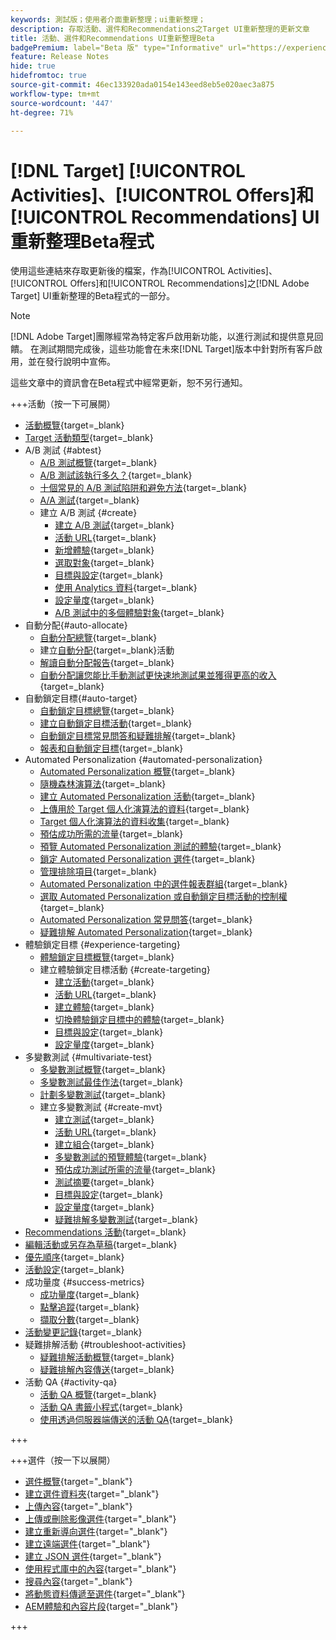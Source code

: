 ```yaml
---
keywords: 測試版；使用者介面重新整理；ui重新整理；
description: 存取活動、選件和Recommendations之Target UI重新整理的更新文章
title: 活動、選件和Recommendations UI重新整理Beta
badgePremium: label="Beta 版" type="Informative" url="https://experienceleague.adobe.com/docs/target/using/introduction/intro.html?lang=en#beta newtab=true" tooltip="瞭解 [!DNL Target] Beta程式。"
feature: Release Notes
hide: true
hidefromtoc: true
source-git-commit: 46ec133920ada0154e143eed8eb5e020aec3a875
workflow-type: tm+mt
source-wordcount: '447'
ht-degree: 71%

---
```


# [!DNL Target] [!UICONTROL Activities]、[!UICONTROL Offers]和[!UICONTROL Recommendations] UI重新整理Beta程式

使用這些連結來存取更新後的檔案，作為[!UICONTROL Activities]、[!UICONTROL Offers]和[!UICONTROL Recommendations]之[!DNL Adobe Target] UI重新整理的Beta程式的一部分。

>[!NOTE]
>
>[!DNL Adobe Target]團隊經常為特定客戶啟用新功能，以進行測試和提供意見回饋。 在測試期間完成後，這些功能會在未來[!DNL Target]版本中針對所有客戶啟用，並在發行說明中宣佈。
>
>這些文章中的資訊會在Beta程式中經常更新，恕不另行通知。

+++活動（按一下可展開）

+ [活動概覽](c-activities/activities.md){target=_blank}
+ [Target 活動類型](c-activities/target-activities-guide.md){target=_blank}
+ A/B 測試 {#abtest}
   + [A/B 測試概覽](c-activities/t-test-ab/test-ab.md){target=_blank}
   + [A/B 測試該執行多久？](c-activities/t-test-ab/sample-size-determination.md){target=_blank}
   + [十個常見的 A/B 測試陷阱和避免方法](c-activities/t-test-ab/common-ab-testing-pitfalls.md){target=_blank}
   + [A/A 測試](/help/main/c-activities/t-test-ab/aa-testing.md){target=_blank}
   + 建立 A/B 測試 {#create}
      + [建立 A/B 測試](c-activities/t-test-ab/t-test-create-ab/test-create-ab.md){target=_blank}
      + [活動 URL](c-activities/t-test-ab/t-test-create-ab/ab-activity-url.md){target=_blank}
      + [新增體驗](c-activities/t-test-ab/t-test-create-ab/ab-add-experience.md){target=_blank}
      + [選取對象](c-activities/t-test-ab/t-test-create-ab/ab-audience.md){target=_blank}
      + [目標與設定](c-activities/t-test-ab/t-test-create-ab/ab-goals-and-settings.md){target=_blank}
      + [使用 Analytics 資料](c-activities/t-test-ab/t-test-create-ab/create-a4t.md){target=_blank}
      + [設定量度](c-activities/t-test-ab/t-test-create-ab/ab-set-metrics.md){target=_blank}
      + [A/B 測試中的多個體驗對象](c-activities/t-test-ab/t-test-create-ab/target-experience-to-multiple-audiences.md){target=_blank}
+ 自動分配{#auto-allocate}
   + [自動分配總覽](c-activities/automated-traffic-allocation/automated-traffic-allocation.md){target=_blank}
   + 建立[自動分配](/help/main/c-activities/automated-traffic-allocation/create-auto-allocate-activity.md){target=_blank}活動
   + [解讀自動分配報告](c-activities/automated-traffic-allocation/determine-winner.md){target=_blank}
   + [自動分配讓您能比手動測試更快速地測試果並獲得更高的收入](/help/main/c-activities/automated-traffic-allocation/faster-results-higher-revenue.md){target=_blank}
+ 自動鎖定目標{#auto-target}
   + [自動鎖定目標總覽](/help/main/c-activities/auto-target/auto-target-to-optimize.md){target=_blank}
   + [建立自動鎖定目標活動](/help/main/c-activities/auto-target/create-auto-target.md){target=_blank}
   + [自動鎖定目標常見問答和疑難排解](/help/main/c-activities/auto-target/auto-target-troubleshooting-faqs.md){target=_blank}
   + [報表和自動鎖定目標](/help/main/c-activities/auto-target/reporting-and-auto-target.md){target=_blank}
+ Automated Personalization {#automated-personalization}
   + [Automated Personalization 概覽](c-activities/t-automated-personalization/automated-personalization.md){target=_blank}
   + [隨機森林演算法](c-activities/t-automated-personalization/algo-random-forest.md){target=_blank}
   + [建立 Automated Personalization 活動](c-activities/t-automated-personalization/create-ap-activity.md){target=_blank}
   + [上傳用於 Target 個人化演算法的資料](c-activities/t-automated-personalization/uploading-data-for-the-target-personalization-algorithms.md){target=_blank}
   + [Target 個人化演算法的資料收集](c-activities/t-automated-personalization/ap-data.md){target=_blank}
   + [預估成功所需的流量](c-activities/t-automated-personalization/ap-traffic-estimator.md){target=_blank}
   + [預覽 Automated Personalization 測試的體驗](c-activities/t-automated-personalization/ap-preview-experiences.md){target=_blank}
   + [鎖定 Automated Personalization 選件](c-activities/t-automated-personalization/ap-target-offers.md){target=_blank}
   + [管理排除項目](c-activities/t-automated-personalization/managing-exclusions.md){target=_blank}
   + [Automated Personalization 中的選件報表群組](/help/main/c-activities/t-automated-personalization/offer-reporting-groups-in-automated-personalization.md){target=_blank}
   + [選取 Automated Personalization 或自動鎖定目標活動的控制權](c-activities/t-automated-personalization/experience-as-control.md){target=_blank}
   + [Automated Personalization 常見問答](c-activities/t-automated-personalization/automated-personalization-faq.md){target=_blank}
   + [疑難排解 Automated Personalization](c-activities/t-automated-personalization/ap-trouble.md){target=_blank}
+ 體驗鎖定目標 {#experience-targeting}
   + [體驗鎖定目標概覽](c-activities/t-experience-target/experience-target.md){target=_blank}
   + 建立體驗鎖定目標活動 {#create-targeting}
      + [建立活動](c-activities/t-experience-target/t-xt-create/xt-create.md){target=_blank}
      + [活動 URL](c-activities/t-experience-target/t-xt-create/xt-activity-url.md){target=_blank}
      + [建立體驗](c-activities/t-experience-target/t-xt-create/xt-add-experience.md){target=_blank}
      + [切換體驗鎖定目標中的體驗](c-activities/t-experience-target/t-xt-create/xt-switching-experiences.md){target=_blank}
      + [目標與設定](c-activities/t-experience-target/t-xt-create/xt-goals-and-settings.md){target=_blank}
      + [設定量度](c-activities/t-experience-target/t-xt-create/xt-set-metrics.md){target=_blank}
+ 多變數測試 {#multivariate-test}
   + [多變數測試概覽](c-activities/c-multivariate-testing/multivariate-testing.md){target=_blank}
   + [多變數測試最佳作法](c-activities/c-multivariate-testing/best-practices.md){target=_blank}
   + [計劃多變數測試](c-activities/c-multivariate-testing/plan-mvt.md){target=_blank}
   + 建立多變數測試 {#create-mvt}
      + [建立測試](c-activities/c-multivariate-testing/t-create-multivariate-test/create-multivariate-test.md){target=_blank}
      + [活動 URL](c-activities/c-multivariate-testing/t-create-multivariate-test/url.md){target=_blank}
      + [建立組合](c-activities/c-multivariate-testing/t-create-multivariate-test/add-offers.md){target=_blank}
      + [多變數測試的預覽體驗](c-activities/c-multivariate-testing/t-create-multivariate-test/preview-experiences.md){target=_blank}
      + [預估成功測試所需的流量](c-activities/c-multivariate-testing/t-create-multivariate-test/traffic-estimator.md){target=_blank}
      + [測試摘要](c-activities/c-multivariate-testing/t-create-multivariate-test/test-summary.md){target=_blank}
      + [目標與設定](c-activities/c-multivariate-testing/t-create-multivariate-test/goals-and-settings.md){target=_blank}
      + [設定量度](c-activities/c-multivariate-testing/t-create-multivariate-test/mvt-set-metrics.md){target=_blank}
      + [疑難排解多變數測試](c-activities/c-multivariate-testing/t-create-multivariate-test/troubleshooting.md){target=_blank}
+ [Recommendations 活動](c-activities/recommendations-activity.md){target=_blank}
+ [編輯活動或另存為草稿](c-activities/edit-activity.md){target=_blank}
+ [優先順序](c-activities/priority.md){target=_blank}
+ [活動設定](c-activities/activity-settings.md){target=_blank}
+ 成功量度 {#success-metrics}
   + [成功量度](c-activities/r-success-metrics/success-metrics.md){target=_blank}
   + [點擊追蹤](c-activities/r-success-metrics/click-tracking.md){target=_blank}
   + [擷取分數](c-activities/r-success-metrics/capture-score.md){target=_blank}
+ [活動變更記錄](c-activities/change-log.md){target=_blank}
+ 疑難排解活動 {#troubleshoot-activities}
   + [疑難排解活動概覽](c-activities/c-troubleshooting-activities/troubleshooting-activities.md){target=_blank}
   + [疑難排解內容傳送](c-activities/c-troubleshooting-activities/content-trouble.md){target=_blank}
+ 活動 QA {#activity-qa}
   + [活動 QA 概覽](c-activities/c-activity-qa/activity-qa.md){target=_blank}
   + [活動 QA 書籤小程式](c-activities/c-activity-qa/activity-qa-bookmark.md){target=_blank}
   + [使用透過伺服器端傳送的活動 QA](c-activities/c-activity-qa/use-qa-mode-with-server-side-delivery.md){target=_blank}

+++

+++選件（按一下以展開）

+ [選件概覽](/help/main/c-experiences/c-manage-content/manage-content-beta.md){target="_blank"}
+ [建立選件資料夾](/help/main/c-experiences/c-manage-content/create-content-folder-beta.md){target="_blank"}
+ [上傳內容](/help/main/c-experiences/c-manage-content/assets-upload-beta.md){target="_blank"}
+ [上傳或刪除影像選件](/help/main/c-experiences/c-manage-content/assets-upload-beta.md){target="_blank"}
+ [建立重新導向選件](/help/main/c-experiences/c-manage-content/offer-redirect-beta.md){target="_blank"}
+ [建立遠端選件](/help/main/c-experiences/c-manage-content/about-remote-offers-beta.md){target="_blank"}
+ [建立 JSON 選件](/help/main/c-experiences/c-manage-content/create-json-offer-beta.md){target="_blank"}
+ [使用程式庫中的內容](/help/main/c-experiences/c-manage-content/assets-working-beta.md){target="_blank"}
+ [搜尋內容](/help/main/c-experiences/c-manage-content/filter-and-search-content.md){target="_blank"}
+ [將動態資料傳遞至選件](/help/main/c-experiences/c-manage-content/passing-profile-attributes-to-the-html-offer.md){target="_blank"}
+ [AEM體驗和內容片段](/help/main/c-experiences/c-manage-content/aem-experience-fragments.md){target="_blank"}

+++


